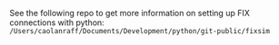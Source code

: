 
See the following repo to get more information on setting up FIX connections with python:
`/Users/caolanraff/Documents/Development/python/git-public/fixsim` 
